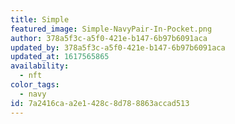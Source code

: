 ```yaml
---
title: Simple
featured_image: Simple-NavyPair-In-Pocket.png
author: 378a5f3c-a5f0-421e-b147-6b97b6091aca
updated_by: 378a5f3c-a5f0-421e-b147-6b97b6091aca
updated_at: 1617565865
availability:
  - nft
color_tags:
  - navy
id: 7a2416ca-a2e1-428c-8d78-8863accad513
---
```

